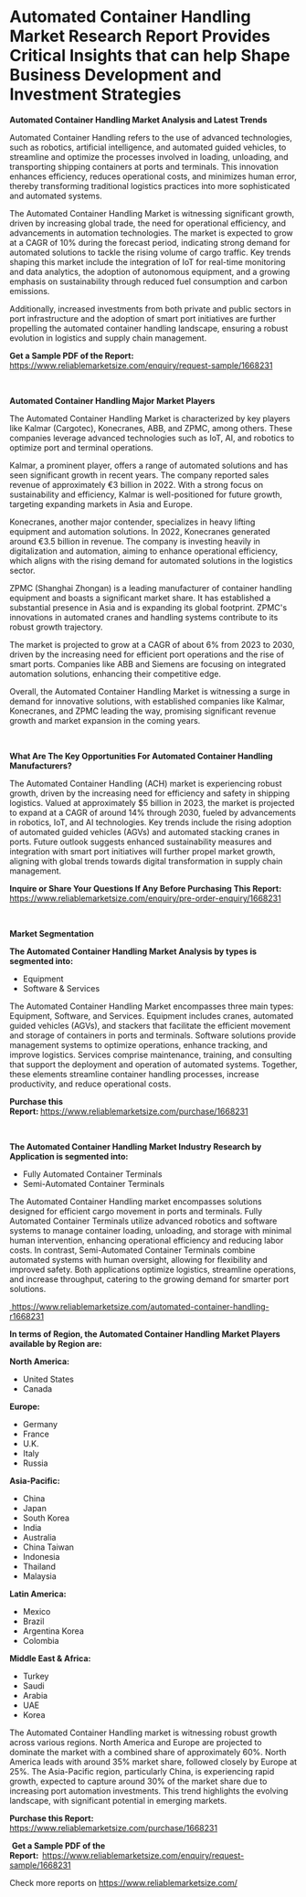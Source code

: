 <p><h1>Automated Container Handling Market Research Report Provides Critical Insights that can help Shape Business Development and Investment Strategies</h1></p><p><strong>Automated Container Handling Market Analysis and Latest Trends</strong></p>
<p><p>Automated Container Handling refers to the use of advanced technologies, such as robotics, artificial intelligence, and automated guided vehicles, to streamline and optimize the processes involved in loading, unloading, and transporting shipping containers at ports and terminals. This innovation enhances efficiency, reduces operational costs, and minimizes human error, thereby transforming traditional logistics practices into more sophisticated and automated systems.</p><p>The Automated Container Handling Market is witnessing significant growth, driven by increasing global trade, the need for operational efficiency, and advancements in automation technologies. The market is expected to grow at a CAGR of 10% during the forecast period, indicating strong demand for automated solutions to tackle the rising volume of cargo traffic. Key trends shaping this market include the integration of IoT for real-time monitoring and data analytics, the adoption of autonomous equipment, and a growing emphasis on sustainability through reduced fuel consumption and carbon emissions.</p><p>Additionally, increased investments from both private and public sectors in port infrastructure and the adoption of smart port initiatives are further propelling the automated container handling landscape, ensuring a robust evolution in logistics and supply chain management.</p></p>
<p><strong>Get a Sample PDF of the Report:&nbsp;</strong> <a href="https://www.reliablemarketsize.com/enquiry/request-sample/1668231?utm_campaign=2996&utm_medium=2&utm_source=Github&utm_content=ia&utm_term=06032025&utm_id=automated-container-handling">https://www.reliablemarketsize.com/enquiry/request-sample/1668231</a></p>
<p>&nbsp;</p>
<p><strong>Automated Container Handling Major Market Players</strong></p>
<p><p>The Automated Container Handling Market is characterized by key players like Kalmar (Cargotec), Konecranes, ABB, and ZPMC, among others. These companies leverage advanced technologies such as IoT, AI, and robotics to optimize port and terminal operations.</p><p>Kalmar, a prominent player, offers a range of automated solutions and has seen significant growth in recent years. The company reported sales revenue of approximately €3 billion in 2022. With a strong focus on sustainability and efficiency, Kalmar is well-positioned for future growth, targeting expanding markets in Asia and Europe.</p><p>Konecranes, another major contender, specializes in heavy lifting equipment and automation solutions. In 2022, Konecranes generated around €3.5 billion in revenue. The company is investing heavily in digitalization and automation, aiming to enhance operational efficiency, which aligns with the rising demand for automated solutions in the logistics sector.</p><p>ZPMC (Shanghai Zhongan) is a leading manufacturer of container handling equipment and boasts a significant market share. It has established a substantial presence in Asia and is expanding its global footprint. ZPMC's innovations in automated cranes and handling systems contribute to its robust growth trajectory.</p><p>The market is projected to grow at a CAGR of about 6% from 2023 to 2030, driven by the increasing need for efficient port operations and the rise of smart ports. Companies like ABB and Siemens are focusing on integrated automation solutions, enhancing their competitive edge.</p><p>Overall, the Automated Container Handling Market is witnessing a surge in demand for innovative solutions, with established companies like Kalmar, Konecranes, and ZPMC leading the way, promising significant revenue growth and market expansion in the coming years.</p></p>
<p>&nbsp;</p>
<p><strong>What Are The Key Opportunities For Automated Container Handling Manufacturers?</strong></p>
<p><p>The Automated Container Handling (ACH) market is experiencing robust growth, driven by the increasing need for efficiency and safety in shipping logistics. Valued at approximately $5 billion in 2023, the market is projected to expand at a CAGR of around 14% through 2030, fueled by advancements in robotics, IoT, and AI technologies. Key trends include the rising adoption of automated guided vehicles (AGVs) and automated stacking cranes in ports. Future outlook suggests enhanced sustainability measures and integration with smart port initiatives will further propel market growth, aligning with global trends towards digital transformation in supply chain management.</p></p>
<p><strong>Inquire or Share Your Questions If Any Before Purchasing This Report:</strong> <a href="https://www.reliablemarketsize.com/enquiry/pre-order-enquiry/1668231?utm_campaign=2996&utm_medium=2&utm_source=Github&utm_content=ia&utm_term=06032025&utm_id=automated-container-handling">https://www.reliablemarketsize.com/enquiry/pre-order-enquiry/1668231</a></p>
<p>&nbsp;</p>
<p><strong>Market Segmentation</strong></p>
<p><strong>The Automated Container Handling Market Analysis by types is segmented into:</strong></p>
<p><ul><li>Equipment</li><li>Software & Services</li></ul></p>
<p><p>The Automated Container Handling Market encompasses three main types: Equipment, Software, and Services. Equipment includes cranes, automated guided vehicles (AGVs), and stackers that facilitate the efficient movement and storage of containers in ports and terminals. Software solutions provide management systems to optimize operations, enhance tracking, and improve logistics. Services comprise maintenance, training, and consulting that support the deployment and operation of automated systems. Together, these elements streamline container handling processes, increase productivity, and reduce operational costs.</p></p>
<p><strong>Purchase this Report:&nbsp;</strong><a href="https://www.reliablemarketsize.com/purchase/1668231?utm_campaign=2996&utm_medium=2&utm_source=Github&utm_content=ia&utm_term=06032025&utm_id=automated-container-handling">https://www.reliablemarketsize.com/purchase/1668231</a></p>
<p>&nbsp;</p>
<p><strong>The Automated Container Handling Market Industry Research by Application is segmented into:</strong></p>
<p><ul><li>Fully Automated Container Terminals</li><li>Semi-Automated Container Terminals</li></ul></p>
<p><p>The Automated Container Handling market encompasses solutions designed for efficient cargo movement in ports and terminals. Fully Automated Container Terminals utilize advanced robotics and software systems to manage container loading, unloading, and storage with minimal human intervention, enhancing operational efficiency and reducing labor costs. In contrast, Semi-Automated Container Terminals combine automated systems with human oversight, allowing for flexibility and improved safety. Both applications optimize logistics, streamline operations, and increase throughput, catering to the growing demand for smarter port solutions.</p></p>
<p><a href="https://www.reliablemarketsize.com/automated-container-handling-r1668231?utm_campaign=2996&utm_medium=2&utm_source=Github&utm_content=ia&utm_term=06032025&utm_id=automated-container-handling">&nbsp;https://www.reliablemarketsize.com/automated-container-handling-r1668231</a></p>
<p><strong>In terms of Region, the Automated Container Handling Market Players available by Region are:</strong></p>
<p>
    <p> <strong> North America: </strong>
        <ul>
            <li>United States</li>
            <li>Canada</li>
        </ul>
        </p> 
    <p> <strong> Europe: </strong>
        <ul>
            <li>Germany</li>
            <li>France</li>
            <li>U.K.</li>
            <li>Italy</li>
            <li>Russia</li>
        </ul>
        </p> 
    <p> <strong> Asia-Pacific: </strong>
        <ul>
            <li>China</li>
            <li>Japan</li>
            <li>South Korea</li>
            <li>India</li>
            <li>Australia</li>
            <li>China Taiwan</li>
            <li>Indonesia</li>
            <li>Thailand</li>
            <li>Malaysia</li>
        </ul>
        </p> 
    <p> <strong> Latin America: </strong>
        <ul>
            <li>Mexico</li>
            <li>Brazil</li>
            <li>Argentina Korea</li>
            <li>Colombia</li>
        </ul>
        </p> 
    <p> <strong> Middle East & Africa: </strong>
        <ul>
            <li>Turkey</li>
            <li>Saudi</li>
            <li>Arabia</li>
            <li>UAE</li>
            <li>Korea</li>
        </ul>
    </p>
    </p>
<p><p>The Automated Container Handling market is witnessing robust growth across various regions. North America and Europe are projected to dominate the market with a combined share of approximately 60%. North America leads with around 35% market share, followed closely by Europe at 25%. The Asia-Pacific region, particularly China, is experiencing rapid growth, expected to capture around 30% of the market share due to increasing port automation investments. This trend highlights the evolving landscape, with significant potential in emerging markets.</p></p>
<p><strong>Purchase this Report: </strong><a href="https://www.reliablemarketsize.com/purchase/1668231?utm_campaign=2996&utm_medium=2&utm_source=Github&utm_content=ia&utm_term=06032025&utm_id=automated-container-handling">https://www.reliablemarketsize.com/purchase/1668231</a></p>
<p>&nbsp;<strong>Get a Sample PDF of the Report:&nbsp;&nbsp;</strong><a href="https://www.reliablemarketsize.com/enquiry/request-sample/1668231?utm_campaign=2996&utm_medium=2&utm_source=Github&utm_content=ia&utm_term=06032025&utm_id=automated-container-handling">https://www.reliablemarketsize.com/enquiry/request-sample/1668231</a></p>
<p><strong></strong></p>
<p>Check more reports on <a href="https://www.reliablemarketsize.com/?utm_campaign=2996&utm_medium=2&utm_source=Github&utm_content=ia&utm_term=06032025&utm_id=automated-container-handling">https://www.reliablemarketsize.com/</a></p>